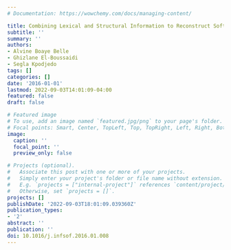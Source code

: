 ```yaml
---
# Documentation: https://wowchemy.com/docs/managing-content/

title: Combining Lexical and Structural Information to Reconstruct Software Layers
subtitle: ''
summary: ''
authors:
- Alvine Boaye Belle
- Ghizlane El-Boussaidi
- Segla Kpodjedo
tags: []
categories: []
date: '2016-01-01'
lastmod: 2022-09-03T14:01:09-04:00
featured: false
draft: false

# Featured image
# To use, add an image named `featured.jpg/png` to your page's folder.
# Focal points: Smart, Center, TopLeft, Top, TopRight, Left, Right, BottomLeft, Bottom, BottomRight.
image:
  caption: ''
  focal_point: ''
  preview_only: false

# Projects (optional).
#   Associate this post with one or more of your projects.
#   Simply enter your project's folder or file name without extension.
#   E.g. `projects = ["internal-project"]` references `content/project/deep-learning/index.md`.
#   Otherwise, set `projects = []`.
projects: []
publishDate: '2022-09-03T18:01:09.039360Z'
publication_types:
- '2'
abstract: ''
publication: ''
doi: 10.1016/j.infsof.2016.01.008
---
```

